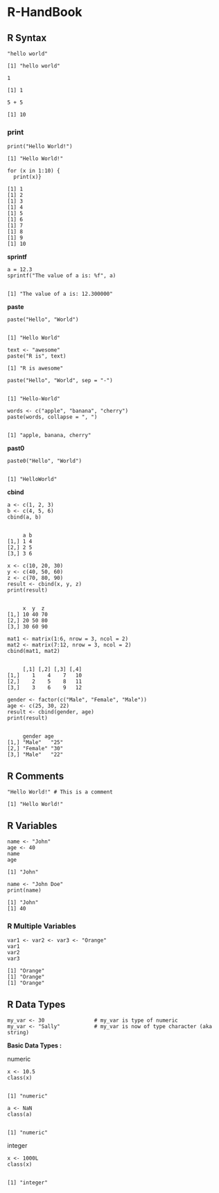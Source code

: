 # R-HandBook

## R Syntax

```
"hello world"

[1] "hello world"
```

```
1

[1] 1
```

```
5 + 5

[1] 10
```
### print

```
print("Hello World!")

[1] "Hello World!"
```

```
for (x in 1:10) {
  print(x)} 

[1] 1
[1] 2
[1] 3
[1] 4
[1] 5
[1] 6
[1] 7
[1] 8
[1] 9
[1] 10
```
**sprintf**
```
a = 12.3
sprintf("The value of a is: %f", a)


[1] "The value of a is: 12.300000"
```
**paste**

```
paste("Hello", "World")


[1] "Hello World"
```

```
text <- "awesome"
paste("R is", text)

[1] "R is awesome"
```
```
paste("Hello", "World", sep = "-")


[1] "Hello-World"
```

```
words <- c("apple", "banana", "cherry")
paste(words, collapse = ", ")


[1] "apple, banana, cherry"
```

**past0**

```
paste0("Hello", "World")


[1] "HelloWorld"
```

**cbind**

```
a <- c(1, 2, 3)
b <- c(4, 5, 6)
cbind(a, b)


     a b
[1,] 1 4
[2,] 2 5
[3,] 3 6
```

```
x <- c(10, 20, 30)
y <- c(40, 50, 60)
z <- c(70, 80, 90)
result <- cbind(x, y, z)
print(result)


     x  y  z
[1,] 10 40 70
[2,] 20 50 80
[3,] 30 60 90
```

```
mat1 <- matrix(1:6, nrow = 3, ncol = 2)
mat2 <- matrix(7:12, nrow = 3, ncol = 2)
cbind(mat1, mat2)


     [,1] [,2] [,3] [,4]
[1,]    1    4    7   10
[2,]    2    5    8   11
[3,]    3    6    9   12
```

```
gender <- factor(c("Male", "Female", "Male"))
age <- c(25, 30, 22)
result <- cbind(gender, age)
print(result)


     gender age 
[1,] "Male"   "25"  
[2,] "Female" "30"  
[3,] "Male"   "22"
```


## R Comments

```
"Hello World!" # This is a comment 

[1] "Hello World!"
```

## R Variables

```
name <- "John"
age <- 40
name
age

[1] "John"
```

```
name <- "John Doe"
print(name)

[1] "John"
[1] 40
```

### R Multiple Variables

```
var1 <- var2 <- var3 <- "Orange"
var1
var2
var3 

[1] "Orange"
[1] "Orange"
[1] "Orange"
```


## R Data Types

```
my_var <- 30                # my_var is type of numeric
my_var <- "Sally"           # my_var is now of type character (aka string) 
```

**Basic Data Types :**

numeric

```
x <- 10.5
class(x)


[1] "numeric"
```
```
a <- NaN
class(a)


[1] "numeric"
```

integer

```
x <- 1000L
class(x)


[1] "integer"
```

